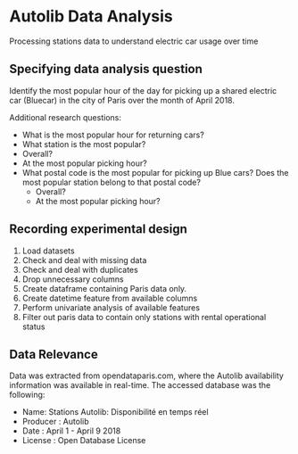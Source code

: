 # Autolib Data Analysis
Processing stations data to understand electric car usage over time
## Specifying data analysis question
Identify the most popular hour of the day for picking up a shared electric car (Bluecar) in the city of Paris over the month of April 2018.

Additional research questions:
- What is the most popular hour for returning cars?
- What station is the most popular?
 - Overall?
 - At the most popular picking hour?
- What postal code is the most popular for picking up Blue cars? Does the most popular station belong to that postal code?
  - Overall?
  - At the most popular picking hour?

## Recording experimental design
1. Load datasets
2. Check and deal with missing data
3. Check and deal with duplicates
4. Drop unnecessary columns
5. Create dataframe containing Paris data only.
6. Create datetime feature from available columns
7. Perform univariate analysis of available features
8. Filter out paris data to contain only stations with rental operational status

## Data Relevance
Data was extracted from opendataparis.com, where the Autolib availability information was
available in real-time. The accessed database was the following:
-  Name: Stations Autolib: Disponibilité en temps réel
-  Producer : Autolib
- Date : April 1 - April 9 2018
-  License : Open Database License

